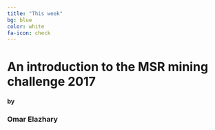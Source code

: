 ```yaml
---
title: "This week"
bg: blue
color: white
fa-icon: check
---
```


# An introduction to the MSR mining challenge 2017

#### by

### Omar Elazhary